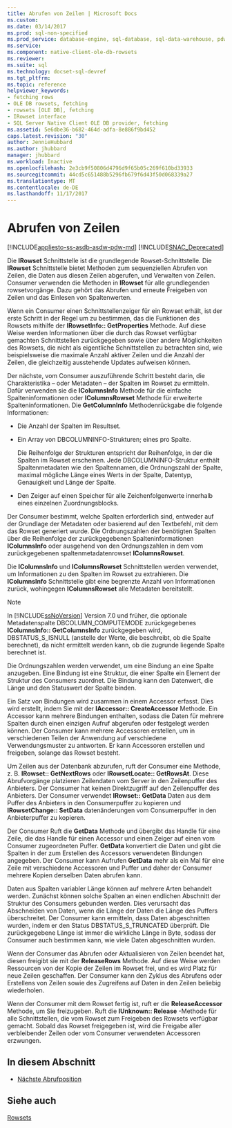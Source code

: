 ```yaml
---
title: Abrufen von Zeilen | Microsoft Docs
ms.custom: 
ms.date: 03/14/2017
ms.prod: sql-non-specified
ms.prod_service: database-engine, sql-database, sql-data-warehouse, pdw
ms.service: 
ms.component: native-client-ole-db-rowsets
ms.reviewer: 
ms.suite: sql
ms.technology: docset-sql-devref
ms.tgt_pltfrm: 
ms.topic: reference
helpviewer_keywords:
- fetching rows
- OLE DB rowsets, fetching
- rowsets [OLE DB], fetching
- IRowset interface
- SQL Server Native Client OLE DB provider, fetching
ms.assetid: 5e6dbe36-b682-464d-adfa-8e886f9bd452
caps.latest.revision: "30"
author: JennieHubbard
ms.author: jhubbard
manager: jhubbard
ms.workload: Inactive
ms.openlocfilehash: 2e3cb9f50806d4796d9f65b05c269f610bd33933
ms.sourcegitcommit: 44cd5c651488b5296fb679f6d43f50d068339a27
ms.translationtype: MT
ms.contentlocale: de-DE
ms.lasthandoff: 11/17/2017
---
```

# <a name="fetching-rows"></a>Abrufen von Zeilen
[!INCLUDE[appliesto-ss-asdb-asdw-pdw-md](../../includes/appliesto-ss-asdb-asdw-pdw-md.md)]
[!INCLUDE[SNAC_Deprecated](../../includes/snac-deprecated.md)]

  Die **IRowset** Schnittstelle ist die grundlegende Rowset-Schnittstelle. Die **IRowset** Schnittstelle bietet Methoden zum sequenziellen Abrufen von Zeilen, die Daten aus diesen Zeilen abgerufen, und Verwalten von Zeilen. Consumer verwenden die Methoden in **IRowset** für alle grundlegenden rowsetvorgänge. Dazu gehört das Abrufen und erneute Freigeben von Zeilen und das Einlesen von Spaltenwerten.  
  
 Wenn ein Consumer einen Schnittstellenzeiger für ein Rowset erhält, ist der erste Schritt in der Regel um zu bestimmen, das die Funktionen des Rowsets mithilfe der **IRowsetInfo:: GetProperties** Methode. Auf diese Weise werden Informationen über die durch das Rowset verfügbar gemachten Schnittstellen zurückgegeben sowie über andere Möglichkeiten des Rowsets, die nicht als eigentliche Schnittstellen zu betrachten sind, wie beispielsweise die maximale Anzahl aktiver Zeilen und die Anzahl der Zeilen, die gleichzeitig ausstehende Updates aufweisen können.  
  
 Der nächste, vom Consumer auszuführende Schritt besteht darin, die Charakteristika – oder Metadaten – der Spalten im Rowset zu ermitteln. Dafür verwenden sie die **IColumnsInfo** Methode für die einfache Spalteninformationen oder **IColumnsRowset** Methode für erweiterte Spalteninformationen. Die **GetColumnInfo** Methodenrückgabe die folgende Informationen:  
  
-   Die Anzahl der Spalten im Resultset.  
  
-   Ein Array von DBCOLUMNINFO-Strukturen; eines pro Spalte.  
  
     Die Reihenfolge der Strukturen entspricht der Reihenfolge, in der die Spalten im Rowset erscheinen. Jede DBCOLUMNINFO-Struktur enthält Spaltenmetadaten wie den Spaltennamen, die Ordnungszahl der Spalte, maximal mögliche Länge eines Werts in der Spalte, Datentyp, Genauigkeit und Länge der Spalte.  
  
-   Den Zeiger auf einen Speicher für alle Zeichenfolgenwerte innerhalb eines einzelnen Zuordnungsblocks.  
  
 Der Consumer bestimmt, welche Spalten erforderlich sind, entweder auf der Grundlage der Metadaten oder basierend auf den Textbefehl, mit dem das Rowset generiert wurde. Die Ordnungszahlen der benötigten Spalten über die Reihenfolge der zurückgegebenen Spalteninformationen **IColumnsInfo** oder ausgehend von den Ordnungszahlen in dem vom zurückgegebenen spaltenmetadatenrowset **IColumnsRowset**.  
  
 Die **IColumnsInfo** und **IColumnsRowset** Schnittstellen werden verwendet, um Informationen zu den Spalten im Rowset zu extrahieren. Die **IColumnsInfo** Schnittstelle gibt eine begrenzte Anzahl von Informationen zurück, wohingegen **IColumnsRowset** alle Metadaten bereitstellt.  
  
> [!NOTE]  
>  In [!INCLUDE[ssNoVersion](../../includes/ssnoversion-md.md)] Version 7.0 und früher, die optionale Metadatenspalte DBCOLUMN_COMPUTEMODE zurückgegebenes **IColumnsInfo:: GetColumnsInfo** zurückgegeben wird, DBSTATUS_S_ISNULL (anstelle der Werte, die beschreibt, ob die Spalte berechnet), da nicht ermittelt werden kann, ob die zugrunde liegende Spalte berechnet ist.  
  
 Die Ordnungszahlen werden verwendet, um eine Bindung an eine Spalte anzugeben. Eine Bindung ist eine Struktur, die einer Spalte ein Element der Struktur des Consumers zuordnet. Die Bindung kann den Datenwert, die Länge und den Statuswert der Spalte binden.  
  
 Ein Satz von Bindungen wird zusammen in einem Accessor erfasst. Dies wird erstellt, indem Sie mit der **IAccessor:: CreateAccessor** Methode. Ein Accessor kann mehrere Bindungen enthalten, sodass die Daten für mehrere Spalten durch einen einzigen Aufruf abgerufen oder festgelegt werden können. Der Consumer kann mehrere Accessoren erstellen, um in verschiedenen Teilen der Anwendung auf verschiedene Verwendungsmuster zu antworten. Er kann Accessoren erstellen und freigeben, solange das Rowset besteht.  
  
 Um Zeilen aus der Datenbank abzurufen, ruft der Consumer eine Methode, z. B. **IRowset:: GetNextRows** oder **IRowsetLocate:: GetRowsAt**. Diese Abrufvorgänge platzieren Zeilendaten vom Server in den Zeilenpuffer des Anbieters. Der Consumer hat keinen Direktzugriff auf den Zeilenpuffer des Anbieters. Der Consumer verwendet **IRowset:: GetData** Daten aus dem Puffer des Anbieters in den Consumerpuffer zu kopieren und **IRowsetChange:: SetData** datenänderungen vom Consumerpuffer in den Anbieterpuffer zu kopieren.  
  
 Der Consumer Ruft die **GetData** Methode und übergibt das Handle für eine Zeile, die das Handle für einen Accessor und einen Zeiger auf einen vom Consumer zugeordneten Puffer. **GetData** konvertiert die Daten und gibt die Spalten in der zum Erstellen des Accessors verwendeten Bindungen angegeben. Der Consumer kann Aufrufen **GetData** mehr als ein Mal für eine Zeile mit verschiedene Accessoren und Puffer und daher der Consumer mehrere Kopien derselben Daten abrufen kann.  
  
 Daten aus Spalten variabler Länge können auf mehrere Arten behandelt werden. Zunächst können solche Spalten an einen endlichen Abschnitt der Struktur des Consumers gebunden werden. Dies verursacht das Abschneiden von Daten, wenn die Länge der Daten die Länge des Puffers überschreitet. Der Consumer kann ermitteln, dass Daten abgeschnitten wurden, indem er den Status DBSTATUS_S_TRUNCATED überprüft. Die zurückgegebene Länge ist immer die wirkliche Länge in Byte, sodass der Consumer auch bestimmen kann, wie viele Daten abgeschnitten wurden.  
  
 Wenn der Consumer das Abrufen oder Aktualisieren von Zeilen beendet hat, diesen freigibt sie mit der **ReleaseRows** Methode. Auf diese Weise werden Ressourcen von der Kopie der Zeilen im Rowset frei, und es wird Platz für neue Zeilen geschaffen. Der Consumer kann den Zyklus des Abrufens oder Erstellens von Zeilen sowie des Zugreifens auf Daten in den Zeilen beliebig wiederholen.  
  
 Wenn der Consumer mit dem Rowset fertig ist, ruft er die **ReleaseAccessor** Methode, um Sie freizugeben. Ruft die **IUnknown:: Release** -Methode für alle Schnittstellen, die vom Rowset zum Freigeben des Rowsets verfügbar gemacht. Sobald das Rowset freigegeben ist, wird die Freigabe aller verbleibender Zeilen oder vom Consumer verwendeten Accessoren erzwungen.  
  
## <a name="in-this-section"></a>In diesem Abschnitt  
  
-   [Nächste Abrufposition](../../relational-databases/native-client-ole-db-rowsets/fetching-rows-next-fetch-position.md)  
  
## <a name="see-also"></a>Siehe auch  
 [Rowsets](../../relational-databases/native-client-ole-db-rowsets/rowsets.md)  
  
  
